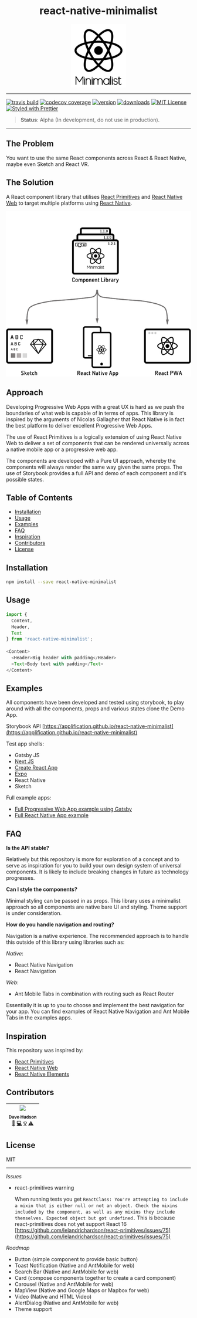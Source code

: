 <div align="center">

# react-native-minimalist

![React Native Minimalist Logo](Minimalist-Logo.png)

</div>

---

[![travis build](https://img.shields.io/travis/applification/react-native-minimalist.svg?style=flat-square)](https://travis-ci.org/applification/react-native-minimalist)
[![codecov coverage](https://img.shields.io/codecov/c/github/applification/react-native-minimalist.svg?style=flat-square)](https://codecov.io/gh/applification/react-native-minimalist)
[![version](https://img.shields.io/npm/v/react-native-minimalist.svg?style=flat-square)](https://www.npmjs.com/package/react-native-minimalist)
[![downloads](https://img.shields.io/npm/dm/react-native-minimalist.svg?style=flat-square)](http://npm-stat.com/charts.html?package=react-native-minimalist)
[![MIT License](https://img.shields.io/npm/l/react-native-minimalist.svg?style=flat-square)](http://opensource.org/licenses/MIT)
[![Styled with Prettier](https://img.shields.io/badge/styled_with-prettier-ff69b4.svg)](https://github.com/prettier/prettier)

> **Status**: Alpha (In development, do not use in production).

---

## The Problem

You want to use the same React components across React & React Native, maybe even Sketch and React VR.

## The Solution

A React component library that utilises [React Primitives](https://github.com/lelandrichardson/react-primitives) and [React Native Web](https://github.com/necolas/react-native-web) to target multiple platforms using [React Native](https://facebook.github.io/react-native/).

![React Native Minimalist](react-native-minimalist.png)

## Approach

Developing Progressive Web Apps with a great UX is hard as we push the boundaries of what web is capable of in terms of apps. This library is inspired by the arguments of Nicolas Gallagher that React Native is in fact the best platform to deliver excellent Progressive Web Apps.

The use of React Primitives is a logically extension of using React Native Web to deliver a set of components that can be rendered universally across a native mobile app or a progressive web app.

The components are developed with a Pure UI approach, whereby the components will always render the same way given the same props. The use of Storybook provides a full API and demo of each component and it's possible states.

## Table of Contents

<!-- START doctoc generated TOC please keep comment here to allow auto update -->

<!-- DON'T EDIT THIS SECTION, INSTEAD RE-RUN doctoc TO UPDATE -->

<!-- DON'T EDIT THIS SECTION, INSTEAD RE-RUN doctoc TO UPDATE -->

* [Installation](#installation)
* [Usage](#usage)
* [Examples](#examples)
* [FAQ](#faq)
* [Inspiration](#inspiration)
* [Contributors](#contributors)
* [License](#license)

<!-- END doctoc generated TOC please keep comment here to allow auto update -->

## Installation

```bash
npm install --save react-native-minimalist
```

## Usage

```JavaScript
import {
  Content,
  Header,
  Text
} from 'react-native-minimalist';

<Content>
  <Header>Big header with padding</Header>
  <Text>Body text with padding</Text>
</Content>
```

## Examples

All components have been developed and tested using storybook, to play around with all the components, props and various states clone the Demo App.

Storybook API [https://applification.github.io/react-native-minimalist](https://applification.github.io/react-native-minimalist)

Test app shells:

* Gatsby JS
* [Next JS](https://github.com/applification/react-native-minimalist-nextjs)
* [Create React App](https://github.com/applification/react-native-minimalist-cra)
* [Expo](https://github.com/applification/react-native-minimalist-expo)
* React Native
* Sketch

Full example apps:

* [Full Progressive Web App example using Gatsby](https://github.com/applification/react-native-minimalist-pwa)
* [Full React Native App example](https://github.com/applification/react-native-minimalist-app)

## FAQ

**Is the API stable?**

Relatively but this repository is more for exploration of a concept and to serve as inspiration for you to build your own design system of universal components. It is likely to include breaking changes in future as technology progresses.

**Can I style the components?**

Minimal styling can be passed in as props. This library uses a minimalist approach so all components are native bare UI and styling. Theme support is under consideration.

**How do you handle navigation and routing?**

Navigation is a native experience. The recommended approach is to handle this outside of this library using libraries such as:

_Native_:

* React Native Navigation
* React Navigation

_Web_:

* Ant Mobile Tabs in combination with routing such as React Router

Essentially it is up to you to choose and implement the best navigation for your app. You can find examples of React Native Navigation and Ant Mobile Tabs in the examples apps.

## Inspiration

This repository was inspired by:

* [React Primitives](https://github.com/lelandrichardson/react-primitives)
* [React Native Web](https://github.com/necolas/react-native-web)
* [React Native Elements](https://github.com/react-native-training/react-native-elements)

## Contributors

<!-- ALL-CONTRIBUTORS-LIST:START - Do not remove or modify this section -->

<!-- prettier-ignore -->
| [<img src="https://avatars0.githubusercontent.com/u/5528035?v=4" width="100px;"/><br /><sub><b>Dave Hudson</b></sub>](http://applification.net)<br />[📖](https://github.com/applification/react-native-minimalist/commits?author=DaveHudson "Documentation") [💻](https://github.com/applification/react-native-minimalist/commits?author=DaveHudson "Code") [💡](#example-DaveHudson "Examples") [⚠️](https://github.com/applification/react-native-minimalist/commits?author=DaveHudson "Tests") |
| :---: |

<!-- ALL-CONTRIBUTORS-LIST:END -->

## License

MIT

---

_Issues_

* react-primitives warning

  When running tests you get
  `ReactClass: You're attempting to include a mixin that is either null or not an object. Check the mixins included by the component, as well as any mixins they include themselves. Expected object but got undefined.` This is because react-primitives does not yet support React 16 [https://github.com/lelandrichardson/react-primitives/issues/75](https://github.com/lelandrichardson/react-primitives/issues/75)

_Roadmap_

* Button (simple component to provide basic button)
* Toast Notification (Native and AntMobile for web)
* Search Bar (Native and AntMobile for web)
* Card (compose components together to create a card component)
* Carousel (Native and AntMobile for web)
* MapView (Native and Google Maps or Mapbox for web)
* Video (Native and HTML Video)
* AlertDialog (Native and AntMobile for web)
* Theme support

